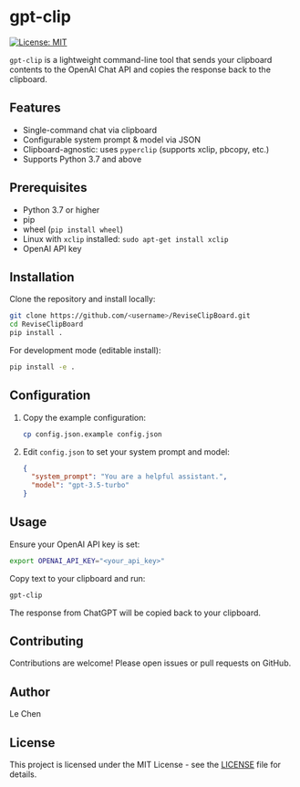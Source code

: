 # gpt-clip

[![License: MIT](https://img.shields.io/badge/License-MIT-yellow.svg)](#license)

`gpt-clip` is a lightweight command-line tool that sends your clipboard contents to the OpenAI Chat API and copies the response back to the clipboard.

## Features

- Single-command chat via clipboard
- Configurable system prompt & model via JSON
- Clipboard-agnostic: uses `pyperclip` (supports xclip, pbcopy, etc.)
- Supports Python 3.7 and above

## Prerequisites

- Python 3.7 or higher
- pip
- wheel (`pip install wheel`)
- Linux with `xclip` installed: `sudo apt-get install xclip`
- OpenAI API key

## Installation

Clone the repository and install locally:
```bash
git clone https://github.com/<username>/ReviseClipBoard.git
cd ReviseClipBoard
pip install .
```

For development mode (editable install):
```bash
pip install -e .
```

## Configuration

1. Copy the example configuration:
   ```bash
   cp config.json.example config.json
   ```
2. Edit `config.json` to set your system prompt and model:
   ```json
   {
     "system_prompt": "You are a helpful assistant.",
     "model": "gpt-3.5-turbo"
   }
   ```

## Usage

Ensure your OpenAI API key is set:
```bash
export OPENAI_API_KEY="<your_api_key>"
```

Copy text to your clipboard and run:
```bash
gpt-clip
```

The response from ChatGPT will be copied back to your clipboard.

## Contributing

Contributions are welcome! Please open issues or pull requests on GitHub.

## Author

Le Chen

## License

This project is licensed under the MIT License - see the [LICENSE](LICENSE) file for details.

